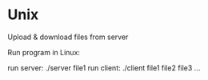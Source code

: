 # Unix 
Upload &amp; download files from server

Run program in Linux:

run server: ./server file1
run client: ./client file1 file2 file3 ...

